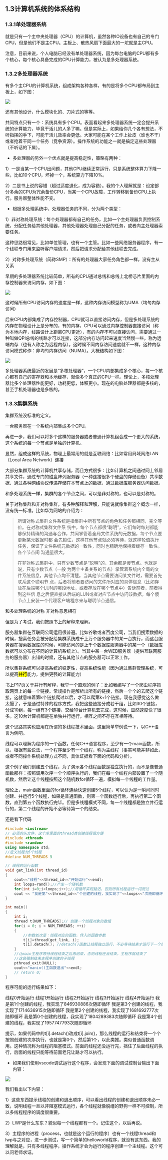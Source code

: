 ## 1.3计算机系统的体系结构

### 1.3.1单处理器系统

就是只有一个主中央处理器（CPU）的计算机，虽然各种IO设备也有自己的专门CPU，但是他们不是主CPU。主板上、散热风扇下面最大的一坨就是主CPU。

注意，目前来说，个人电脑已经没有单处理器系统，因为每台电脑的CPU都有多个核心，每个核心具备完成的CPU计算能力，被认为是多处理器系统。

### 1.3.2多处理器系统

有多个主CPU的计算机系统，组成架构各种各样，有的是将多个CPU都布局到主板上，如下图：

![](file://C:\Users\dgt\Documents\osnotes\assets\2022-10-04-17-18-22-image.png?msec=1664952303279)

还有其他设计，什么模块化的、刀片式的等等。

共同特点只有一个：系统具有多个CPU。表面看起来多处理器系统一定会提升系统的计算能力，毕竟干活儿的人多了嘛。但是实际上，如果给你几个各有想法，不听指挥的手下，可能干活儿效率会更低。大家可能在某个工作上扯皮（谁也不干）或者抢着干同一个任务（竞争资源）。操作系统的功能之一就是搞定这些处理器（不听话的下属）。

- 多处理器的另外一个优点就是提高稳定性，策略有两种：

1）一是当某一个CPU出问题，其他CPU继续正常运行，只是系统整体算力下降一些，比如10个CPU，坏掉一个，系统算力下降10%。

2）二是书上说的容错（超过适度退化，成为容错）。我的个人理解就是：设定部分多余的CPU为冗余备份CPU，当某一个CPU故障，工作转移到备份CPU上执行。服务器整体性能不变。

- 根据多处理系统中，处理器任务的不同，分为两个类型：

1）非对称处理系统：每个处理器都有自己的任务，比如一个主处理器负责控制系统，分配任务给其他处理器，其他处理器处理自己分配的任务，或者向主处理器索要任务。

这种思路很常见，比如单位管理，也有一个主管。比如一些网络服务器程序，有一个线程专门用来监听客户端请求，然后把请求分配给其他线程去完成。

2）对称多处理系统（简称SMP）：所有的处理器大家任务角色都一样，没有主从关系

早期的多处理器系统比较简单，所有的CPU通过总线和总线上北桥芯片里面的内存控制器来访问内存，如下图：

![](file://C:\Users\dgt\Documents\osnotes\assets\2022-10-04-20-26-03-image.png?msec=1664952303231)

这时候所有CPU访问内存的速度是一样，这种内存访问模型称为UMA（均匀内存访问）

后来CPU内部集成了内存控制器，CPU就可以直接访问内存，但是多处理系统的内存在物理设计上是分布的，有的内存，CPU可以通过内存控制器直接访问（称为本地内存，线路设计上距离CPU更近），有的内存不可以直接访问，需要通过一种叫做QPI总线的线路才可以连接，这部分内存访问起来速度当然慢一些，称为远端内存（也有人称之为远程内存）。这时候不同内存访问速度就不一样，这种内存访问模式称作：非均匀内存访问（NUMA）。大概结构如下图：

![](file://C:\Users\dgt\Documents\osnotes\assets\2022-10-04-20-37-40-image.png?msec=1664952303232)

多处理器系统最近的发展是“多核处理器”，一个CPU内部集成多个核心，每一个核心都有自己的寄存器和本地缓存，就像多个真正的CPU一样。理论上，多核处理器比多个处理器性能更好，功耗更低，体积更小。现在的电脑处理器都是多核的，甚至手机处理器也是多核的。

### 1.3.3集群系统

集群系统没标准的定义。

一台服务器在一个系统内部集成多个CPU。

再进一步，我们可以将多个这样的服务器或者普通计算机组合成一个更大的系统，这个系统的每一个节点是单独的计算机。

显然，组成这样的系统，物理上最常用的就是互联网络：比如常用局域网络LAN（Local Area Network）连接

大部分集群系统的计算机共享存储，而且方式很多：比如计算机之间通过网上邻居共享文件，通过专门的磁盘阵列服务器（一种连接很多个硬盘的存储设备）共享数据、通过各种网络协议传递存储在本节点上的数据，通过数据库服务器访问数据。

和多处理系统一样，集群的各个节点之间，可以是非对称的，也可以是对称的。

关于对称集群和非对称集群，有多种解释和理解，只能说就像集群这个概念一样，没有统一标准。比如华为网站的介绍为：

> 所谓对称式集群文件系统是指集群中所有节点的角色和任务都相同，完全等价。在对称式集群文件系 统中，每个节点都很“聪明”，它们每时每刻都能够保持精确的沟通与合作，共同掌管着全局文件系统的元数据，每个节点要更新某元数据时都 会先锁住，这样其他节点就必须等待，就这样轮值执行任务，保证了文件系统元数据的一致性，同时也精确地保持着缓存一致性。各个节点间 沟通量很大。
> 
> 在非对称式集群中，只有少数节点是“聪明”的，其余都是傻节点。也就是说，只有少数节点（一般 为两个主备关系的节点）掌管着系统内全局的文件系统信息，其他节点均不清楚。当其他节点需要访问某文件时，需要首先联系这个聪明节 点，后者将前者要访问的文件所对应的具体信息（比如存放在后端哪个LUN的哪段地址，或者存放在哪个节点中）告诉前者，前者得到这些信 息之后便直接从后端的LUN或者对应节点中访问该数据。每个傻节点上安装一个代理客户端程序来与聪明节点通信。

和多处理系统的对称 非对称意思相符

但是为了考试，我们按照书上的解释来理解。

服务器集群在互联网公司运用很普遍。比如谷歌或者百度公司，当我们搜索数据的时候，搜索任务会被分配给集群系统成千上万个服务器中的某一台执行，而这台服务器在搜索数据库的时候，可能访问的是上千个数据库服务器中的某一个（数据库数据可以分布在不同的计算机系统上）。当其中某一台WEB服务器（提供互联网服务的服务器）出错的时候，还有其他节点的服务器可以正常工作。

所以集群系统可以提高系统的稳定性，提高系统性能（因为通过集群管理系统，可以提高<mark>并行</mark>能力，提供更强的计算能力）

书上P17页关于并行有解释，我举一个直观的例子：比如我编写了一个爬虫程序抓取网页上的每一个链接。常规操作是解析出所有的链接，然后一个个的去爬这个链接，这就意味着第k个链接爬过以后，才可以爬第k+1个链接。现在我感觉这么做太慢了，于是通过特殊的程序方式，我把这些链接分成若干组，比如30个链接，分成10组，每一组有3个链接，交给10台计算机去完成，这时候，显然速度快了很多。这10台计算机都是在单独并行运行，相互之间不存在互相等待。

这个思路其实也应用在所谓的多线程技术里面，这里简单举例说一下，以C++语言为例吧。

线程可以理解为程序的一个函数，任何C++语言程序，至少有一个main函数，所以，根据有些说法，一个程序至少有一个线程，称为主线程（事实可能并非如此，或者不同操作系统处理方式不同，具体证据看下面的代码和分析）。

这个例子我们创建五个线程，为了演示各个线程函数是独立执行的，而不是像普通函数那样：按照调用次序一个个顺序执行的，我们在每一个线程内部设置了一个随机数，然后让这个线程按照这个随机数for循环一遍，模拟每一个线程的工作量。

理论上，main函数里面的for循环连续快速创建5个线程，可以认为是一瞬间同时创建、并运行5个线程，如果是普通函数，则第一个函数运行后，再执行第二个函数，直到第五个函数执行完毕。但是多线程模式不同，每一个线程都是独立并行运行的，第二个线程的开始不必等待第一个的结束。

还是看下代码

```cpp
#include <iostream>
// 必须的头文件，这个库里面的thread类创建线程很方便
#include <thread>
#include <random>
using namespace std;
//定义线程为5个线程
#define NUM_THREADS 5

// 线程的运行函数
void get_link(int thread_id)
{
    cout<<"线程"<<thread_id<<"开始运行"<<endl;
    int loops=rand();//产生一个随机数
    for(int i=0;i<loops;i++);//用循环实现延迟，否则所有线程运行一闪而过
    cout << "我是第"<<thread_id<<"个创建的线程，我实现了"<<loops<<"次随即循环" << endl;
}

int main()
{
    int i;
    thread t[NUM_THREADS];// 创建一个线程对象的数组
    for(i = 0; i < NUM_THREADS; ++i)
    {
        //参数依次是：线程对应的函数，传入的函数参数
        t[i]=thread(get_link, i);
        t[i].detach(); //detach()函数让线程独立运行，不必等待结束才运行下一个线程
    }
    //让main主程序等待线程结束之后再结束，否则线程还没结束，主程序就结束了
    //这会强制结束主程序创建的子线程
    pthread_exit(NULL);
    cout<<"manin()主函数退出"<<endl;
    // return 0;
}
```

程序可能的运行结果如下：

线程0开始运行
线程1开始运行
线程2开始运行
线程3开始运行
线程4开始运行
我是第1个创建的线程，我实现了846930886次随即循环
我是第3个创建的线程，我实现了1714636915次随即循环
我是第2个创建的线程，我实现了1681692777次随即循环
我是第0个创建的线程，我实现了1804289383次随即循环
我是第4个创建的线程，我实现了1957747793次随即循环

提示，如果代码中的t[i].detach()改成t[i].join()，那么线程的运行和结束将一个个按照创建的次序执行，也就是第0个，然后第1个，以此类推。类似普通函数调用。这种情况称为线程的阻塞模式。前面的线程还没运行完，挡住了后面线程的执行，后面的线程只能等待前面老兄让路才可以执行。

- 如果我们使用vscode调试运行这个程序，会发现下面的调试控制台输出下面内容：

![](file://C:\Users\dgt\Documents\osnotes\assets\2022-10-04-23-10-54-image.png?msec=1664952303232)

我们看出以下内容：

1）这些东西提示线程的创建和退出顺序，可以看出线程的创建和退出顺序未必一致，说明线程一旦以非阻塞模式运行，各个线程就像脱缰的野狗一样不可控制，所以多线程程序的调度很重要。

2）LWP是什么东东？貌似每一个线程都有一个。记住这个，以后再说。

3）主程序的进程（process，也就是这个运行的程序）也有一个线程thread和lwp与之对应，进一步测试，写一个简单的helloworld程序，就没有这东西。我的理解就是，只有多线程程序，操作系统才会为运行的程序创建一个主线程。这个可以问老师求证。
